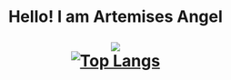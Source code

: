 <h1 align="center">
Hello! I am Artemises Angel

![](https://media.tenor.com/3bTxZ4HdrysAAAAC/pixels-neon.gif)
</br>
[![Top Langs](https://github-readme-stats.vercel.app/api/top-langs/?username=ArtemisesAngel&theme=radical)](https://github.com/anuraghazra/github-readme-stats)

</h1>
